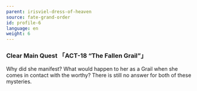 ```yaml
---
parent: irisviel-dress-of-heaven
source: fate-grand-order
id: profile-6
language: en
weight: 6
---
```


### Clear Main Quest 「ACT-18 “The Fallen Grail”」

Why did she manifest? What would happen to her as a Grail when she comes in contact with the worthy?
There is still no answer for both of these mysteries.

